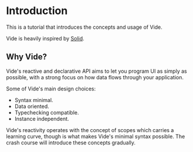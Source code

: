 # Introduction

This is a tutorial that introduces the concepts and usage of Vide.

Vide is heavily inspired by [Solid](https://www.solidjs.com/).

## Why Vide?

Vide's reactive and declarative API aims to let you program UI as simply as
possible, with a strong focus on how data flows through your application.

Some of Vide's main design choices:

- Syntax minimal.
- Data oriented.
- Typechecking compatible.
- Instance independent.

Vide's reactivity operates with the concept
of scopes which carries a learning curve, though is what makes Vide's minimal
syntax possible. The crash course will introduce these concepts gradually.
